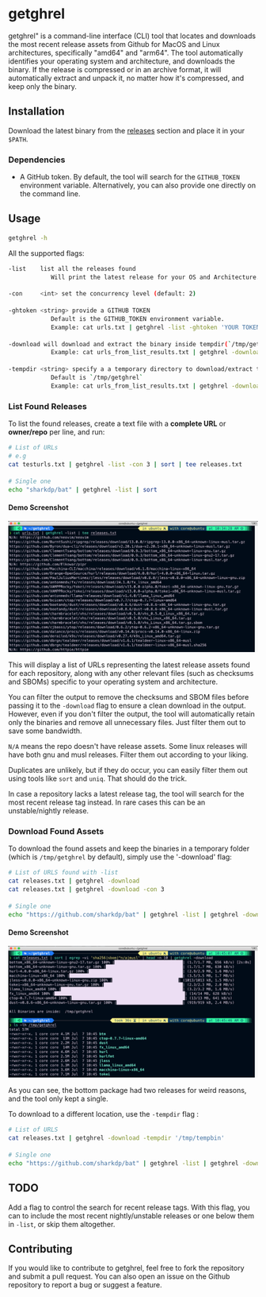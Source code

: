 # getghrel

getghrel" is a command-line interface (CLI) tool that locates and downloads the most recent release assets from Github for MacOS and Linux architectures, specifically "amd64" and "arm64". The tool automatically identifies your operating system and architecture, and downloads the binary. If the release is compressed or in an archive format, it will automatically extract and unpack it, no matter how it's compressed, and keep only the binary.

## Installation

Download the latest binary from the [releases](https://github.com/kavishgr/getghrel/releases) section and place it in your `$PATH`. 

### Dependencies

- A GitHub token. By default, the tool will search for the `GITHUB_TOKEN` environment variable. Alternatively, you can also provide one directly on the command line.

## Usage

```sh
getghrel -h
```

All the supported flags:

```sh
-list    list all the releases found
            Will print the latest release for your OS and Architecture.

-con     <int> set the concurrency level (default: 2)

-ghtoken <string> provide a GITHUB TOKEN
            Default is the GITHUB_TOKEN environment variable.
            Example: cat urls.txt | getghrel -list -ghtoken 'YOUR TOKEN' | sort

-download will download and extract the binary inside tempdir(`/tmp/getghrel`)
            Example: cat urls_from_list_results.txt | getghrel -download 

-tempdir <string> specify a a temporary directory to download/extract the binaries
            Default is `/tmp/getghrel`
            Example: cat urls_from_list_results.txt | getghrel -download -tempdir /tmp/test

```

### List Found Releases

To list the found releases, create a text file with a **complete URL** or **owner/repo** per line, and run:

```sh
# List of URLs
# e.g 
cat testurls.txt | getghrel -list -con 3 | sort | tee releases.txt

# Single one
echo "sharkdp/bat" | getghrel -list | sort
```

#### Demo Screenshot

![-list](examples/list.jpg)


This will display a list of URLs representing the latest release assets found for each repository, along with any other relevant files (such as checksums and SBOMs) specific to your operating system and architecture. 

You can filter the output to remove the checksums and SBOM files before passing it to the `-download` flag to ensure a clean download in the output. However, even if you don't filter the output, the tool will automatically retain only the binaries and remove all unnecessary files. Just filter them out to save some bandwidth. 

`N/A` means the repo doesn't have release assets. Some linux releases will have both gnu and musl releases. Filter them out according to your liking. 

Duplicates are unlikely, but if they do occur, you can easily filter them out using tools like `sort` and `uniq`. That should do the trick.

In case a repository lacks a latest release tag, the tool will search for the most recent release tag instead. In rare cases this can be an unstable/nightly release.

### Download Found Assets

To download the found assets and keep the binaries in a temporary folder (which is `/tmp/getghrel` by default), simply use the '-download' flag:

```sh
# List of URLS found with -list
cat releases.txt | getghrel -download
cat releases.txt | getghrel -download -con 3

# Single one
echo "https://github.com/sharkdp/bat" | getghrel -list | getghrel -download
```

#### Demo Screenshot

![-download](examples/download.jpg)


As you can see, the bottom package had two releases for weird reasons, and the tool only kept a single.


To download to a different location, use the `-tempdir` flag :

```sh
# List of URLS
cat releases.txt | getghrel -download -tempdir '/tmp/tempbin'

# Single one
echo "https://github.com/sharkdp/bat" | getghrel -list | getghrel -download -tempdir '/tmp/tempbin'
```

## TODO

Add a flag to control the search for recent release tags. With this flag, you can to include the most recent nightly/unstable releases or one below them in `-list`, or skip them altogether. 

## Contributing

If you would like to contribute to getghrel, feel free to fork the repository and submit a pull request. You can also open an issue on the Github repository to report a bug or suggest a feature.
